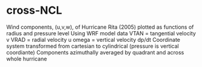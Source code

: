 # cross-NCL
Wind components, (u,v,w), of Hurricane Rita (2005) plotted as functions of radius and pressure level
Using WRF model data
VTAN = tangential velocity v
VRAD = radial velocity u
omega = vertical velocity dp/dt
Coordinate system transformed from cartesian to cylindrical (pressure is vertical coordiante)
Components azimuthally averaged by quadrant and across whole hurricane
